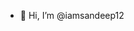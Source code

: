 - 👋 Hi, I’m @iamsandeep12


<!---
iamsandeep12/iamsandeep12 is a ✨ special ✨ repository because its `README.md` (this file) appears on your GitHub profile.
You can click the Preview link to take a look at your changes.
--->

